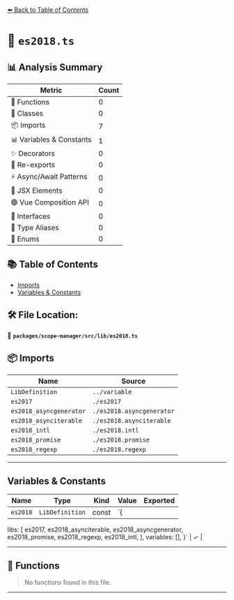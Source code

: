 [⬅️ Back to Table of Contents](../../../../index.md)

# 📄 `es2018.ts`

## 📊 Analysis Summary

| Metric | Count |
|--------|-------|
| 🔧 Functions | 0 |
| 🧱 Classes | 0 |
| 📦 Imports | 7 |
| 📊 Variables & Constants | 1 |
| ✨ Decorators | 0 |
| 🔄 Re-exports | 0 |
| ⚡ Async/Await Patterns | 0 |
| 💠 JSX Elements | 0 |
| 🟢 Vue Composition API | 0 |
| 📐 Interfaces | 0 |
| 📑 Type Aliases | 0 |
| 🎯 Enums | 0 |

## 📚 Table of Contents

- [Imports](#imports)
- [Variables & Constants](#variables-constants)

## 🛠️ File Location:
📂 **`packages/scope-manager/src/lib/es2018.ts`**

## 📦 Imports

| Name | Source |
|------|--------|
| `LibDefinition` | `../variable` |
| `es2017` | `./es2017` |
| `es2018_asyncgenerator` | `./es2018.asyncgenerator` |
| `es2018_asynciterable` | `./es2018.asynciterable` |
| `es2018_intl` | `./es2018.intl` |
| `es2018_promise` | `./es2018.promise` |
| `es2018_regexp` | `./es2018.regexp` |


---

## Variables & Constants

| Name | Type | Kind | Value | Exported |
|------|------|------|-------|----------|
| `es2018` | `LibDefinition` | const | `{
  libs: [
    es2017,
    es2018_asynciterable,
    es2018_asyncgenerator,
    es2018_promise,
    es2018_regexp,
    es2018_intl,
  ],
  variables: [],
}` | ✓ |


---

## 🔧 Functions

> No functions found in this file.


---